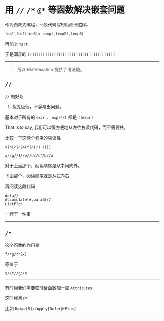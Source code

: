 # 用 `//` `/*` `@*` 等函数解决嵌套问题

作为函数式编程，一般代码写到后面会这样。

```Mathematica
foo1[foo2[foo3[x,temp],temp2],temp3]
```

再加上 `Part`

于是满屏的 `[[][][][][][[[[[]]][[[]]][][][][[[]]]]]]`

---

> 所以 Mathematica 提供了语法糖。

## `//`

`//` 的好处

1. 优先级低，不容易出问题。

基本对于所有的 `expr` ， `expr//f` 都是 `f[expr]`

That is to say, 我们可以很方便地从左往右读代码，而不需要栈。

比较一下这两个程序的易读性

```
a[b[c[d[e[f[g[x]]]]]]
```

```
x//g//f//e//d//c//b//a
```

对于上面那个，阅读顺序是从中间向外。

下面那个，阅读顺序就是从左向右

再阅读这段代码

```
data//
Accumulate[#,para]&//
ListPlot
```

一行干一件事

---

## `/*`

这个函数的作用是

```
f/*g/*h[x]
```

等价于

```
x//f//g//h
```

---

有时候我们需要临时给函数加一些 `Attributes`

这时候用 `@*`

比如 `Range[5]//Apply[Defer@*Plus]`

---

